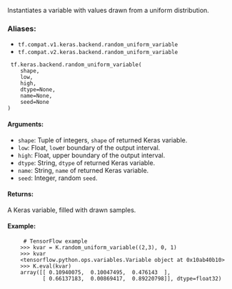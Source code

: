 
Instantiates a variable with values drawn from a uniform distribution.
### Aliases:
- `tf.compat.v1.keras.backend.random_uniform_variable`
- `tf.compat.v2.keras.backend.random_uniform_variable`

```
 tf.keras.backend.random_uniform_variable(
    shape,
    low,
    high,
    dtype=None,
    name=None,
    seed=None
)
```
#### Arguments:
- `shape`: Tuple of integers, `shape` of returned Keras variable.
- `low`: Float, `low`er boundary of the output interval.
- `high`: Float, upper boundary of the output interval.
- `dtype`: String, `dtype` of returned Keras variable.
- `name`: String, `name` of returned Keras variable.
- `seed`: Integer, random `seed`.
#### Returns:

A Keras variable, filled with drawn samples.
#### Example:

```
     # TensorFlow example
    >>> kvar = K.random_uniform_variable((2,3), 0, 1)
    >>> kvar
    <tensorflow.python.ops.variables.Variable object at 0x10ab40b10>
    >>> K.eval(kvar)
    array([[ 0.10940075,  0.10047495,  0.476143  ],
           [ 0.66137183,  0.00869417,  0.89220798]], dtype=float32)
```
